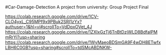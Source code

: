 #Car-Damage-Detection
A project from university: Group Project Final

https://colab.research.google.com/drive/1CV-CLO4yxL_C95MPf9x9PBuk2SRI1zYx?authuser=1&hl=vi#scrollTo=VdDpxOVet_4J
https://colab.research.google.com/drive/1ZXIxGzTj6TnBtDzjWLD8BdfalPMmRrYi?usp=sharing
https://colab.research.google.com/drive/1WyMaeoBDSmGA9F4wDH8ETwfxLBH6C0GB?usp=sharing#scrollTo=tdSMcABDNKW-

